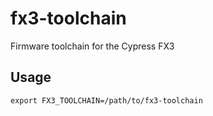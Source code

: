 # fx3-toolchain

Firmware toolchain for the Cypress FX3

## Usage

    export FX3_TOOLCHAIN=/path/to/fx3-toolchain
